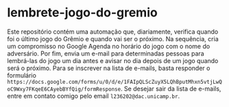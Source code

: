 # lembrete-jogo-do-gremio
Este repositório contém uma automação que, diariamente, verifica quando foi o último jogo do Grêmio e quando vai ser o próximo. Na sequência, cria um compromisso no Google Agenda no horário do jogo com o nome do adversário. Por fim, envia um e-mail para determinadas pessoas para lembrá-las do jogo um dia antes e avisar no dia depois de um jogo quando será o próximo. Para se inscrever na lista de e-mails, basta responder o formulário ```https://docs.google.com/forms/u/0/d/e/1FAIpQLScZuyX5LQhBputMhxn5vtjLwQoC9Wxy7FKqeE6CAyebBYfQig/formResponse```. Se desejar sair da lista de e-mails, entre em contato comigo pelo email ```l236202@dac.unicamp.br```.
